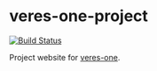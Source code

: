 # veres-one-project

[![Build Status](https://ci.digitalbazaar.com/buildStatus/icon?job=veres-one-project)](https://ci.digitalbazaar.com/job/veres-one-project)

Project website for [veres-one][].

[veres-one]: https://github.com/veres-one/veres-one
